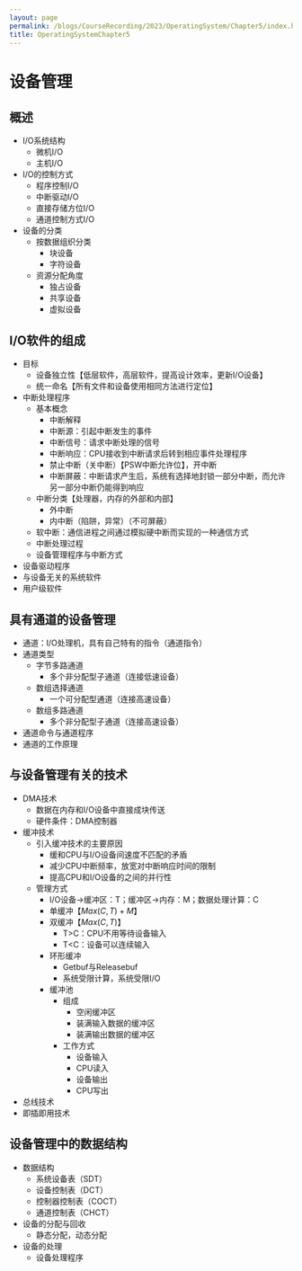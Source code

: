 ```yaml
---
layout: page
permalink: /blogs/CourseRecording/2023/OperatingSystem/Chapter5/index.html
title: OperatingSystemChapter5
---
```


# 设备管理

## 概述

- I/O系统结构
    - 微机I/O
    - 主机I/O
- I/O的控制方式
    - 程序控制I/O
    - 中断驱动I/O
    - 直接存储方位I/O
    - 通道控制方式I/O
- 设备的分类
    - 按数据组织分类
        - 块设备
        - 字符设备
    - 资源分配角度
        - 独占设备
        - 共享设备
        - 虚拟设备

## I/O软件的组成

- 目标
    - 设备独立性【低层软件，高层软件，提高设计效率，更新I/O设备】
    - 统一命名【所有文件和设备使用相同方法进行定位】
- 中断处理程序
    - 基本概念
        - 中断解释
        - 中断源：引起中断发生的事件
        - 中断信号：请求中断处理的信号
        - 中断响应：CPU接收到中断请求后转到相应事件处理程序
        - 禁止中断（关中断）【PSW中断允许位】，开中断
        - 中断屏蔽：中断请求产生后，系统有选择地封锁一部分中断，而允许另一部分中断仍能得到响应
    - 中断分类【处理器，内存的外部和内部】
        - 外中断
        - 内中断（陷阱，异常）（不可屏蔽）
    - 软中断：通信进程之间通过模拟硬中断而实现的一种通信方式
    - 中断处理过程
    - 设备管理程序与中断方式
- 设备驱动程序
- 与设备无关的系统软件
- 用户级软件

## 具有通道的设备管理

- 通道：I/O处理机，具有自己特有的指令（通道指令）
- 通道类型
    - 字节多路通道
        - 多个非分配型子通道（连接低速设备）
    - 数组选择通道
        - 一个可分配型通道（连接高速设备）
    - 数组多路通道
        - 多个非分配型子通道（连接高速设备）
- 通道命令与通道程序
- 通道的工作原理

## 与设备管理有关的技术

- DMA技术
    - 数据在内存和I/O设备中直接成块传送
    - 硬件条件：DMA控制器
- 缓冲技术
    - 引入缓冲技术的主要原因
        - 缓和CPU与I/O设备间速度不匹配的矛盾
        - 减少CPU中断频率，放宽对中断响应时间的限制
        - 提高CPU和I/O设备的之间的并行性
    - 管理方式
        - I/O设备→缓冲区：T；缓冲区→内存：M；数据处理计算：C
        - 单缓冲【$Max(C,T)+M$】
        - 双缓冲【$Max(C,T)$】
            - T>C：CPU不用等待设备输入
            - T<C：设备可以连续输入
        - 环形缓冲
            - Getbuf与Releasebuf
            - 系统受限计算，系统受限I/O
        - 缓冲池
            - 组成
                - 空闲缓冲区
                - 装满输入数据的缓冲区
                - 装满输出数据的缓冲区
            - 工作方式
                - 设备输入
                - CPU读入
                - 设备输出
                - CPU写出
- 总线技术
- 即插即用技术

## 设备管理中的数据结构

- 数据结构
    - 系统设备表（SDT）
    - 设备控制表（DCT）
    - 控制器控制表（COCT）
    - 通道控制表（CHCT）
- 设备的分配与回收
    - 静态分配，动态分配
- 设备的处理
    - 设备处理程序